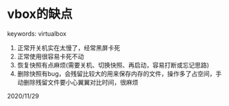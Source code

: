 # vbox的缺点

keywords: virtualbox  

1. 正常开关机实在太慢了，经常黑屏卡死
2. 正常使用很容易卡死不动
3. 恢复快照有点麻烦(需要关机、切换快照、再启动，容易打断或忘记思路)
4. 删除快照有bug，会残留比较大的用来保存内存的文件，操作多了占空间，手动删除残留文件要小心翼翼对比时间，很麻烦


2020/11/29  

